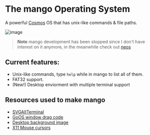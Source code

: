 # The mango Operating System
A powerful [Cosmos](https://github.com/CosmosOS/Cosmos) OS that has unix-like commands & file paths.

![image](https://github.com/9xbt/mango/assets/109512837/9603f42e-b7c3-42da-aa79-58d0fd1d7f83)

> **Note**
> mango development has been stopped since I don't have interest on it anymore, in the meanwhile check out [neos](https://github.com/9xbt/neos)

## Current features:
- Unix-like commands, type `help` while in mango to list all of them.
- FAT32 support.
- (New!) Desktop enviorment with multiple terminal support

## Resources used to make mango
- [SVGAIITerminal](https://github.com/9xbt/SVGAIITerminal)
- [GoOS window drag code](https://github.com/9xbt/GoOS/blob/Development/GoOS/GUI/Window.cs)
- [Desktop background image](https://www.pexels.com/photo/shallow-focus-photography-of-brown-grass-1209658/)
- [X11 Mouse cursors](https://en.wikipedia.org/wiki/X_Window_System)
